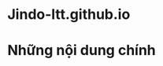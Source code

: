 # Jindo-ltt.github.io
<httml>
<head>
<title> Nông nghiệp Israel </title>
</head>
<body>
<h1> Những nội dung chính </h1>
</body>
</html>
